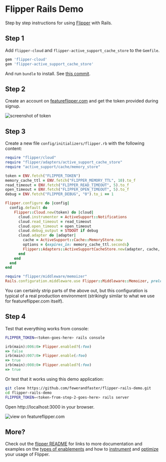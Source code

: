 # Flipper Rails Demo

Step by step instructions for using [Flipper](https://featureflipper.com) with Rails.

## Step 1

Add `flipper-cloud` and `flipper-active_support_cache_store` to the `Gemfile`.

```ruby
gem 'flipper-cloud'
gem 'flipper-active_support_cache_store'
```

And run `bundle` to install. See [this commit](https://github.com/fewerandfaster/flipper-rails-demo/commit/6e743d16c55e0b84cc8dc571acf1a9510b424414).

## Step 2

Create an account on [featureflipper.com](https://featureflipper.com) and get the token provided during signup.

![screenshot of token](https://cl.ly/0B3c0X3S1Z3K/Image%202017-05-29%20at%204.03.58%20PM.public.png)

## Step 3

Create a new file `config/initializers/flipper.rb` with the following content:

```ruby
require "flipper/cloud"
require "flipper/adapters/active_support_cache_store"
require "active_support/cache/memory_store"

token = ENV.fetch("FLIPPER_TOKEN")
memory_cache_ttl = ENV.fetch("FLIPPER_MEMORY_TTL", 10).to_f
read_timeout = ENV.fetch("FLIPPER_READ_TIMEOUT", 5).to_f
open_timeout = ENV.fetch("FLIPPER_OPEN_TIMEOUT", 5).to_f
debug = ENV.fetch("FLIPPER_DEBUG", "0").to_i == 1

Flipper.configure do |config|
  config.default do
    Flipper::Cloud.new(token) do |cloud|
      cloud.instrumenter = ActiveSupport::Notifications
      cloud.read_timeout = read_timeout
      cloud.open_timeout = open_timeout
      cloud.debug_output = STDOUT if debug
      cloud.adapter do |adapter|
        cache = ActiveSupport::Cache::MemoryStore.new
        options = {expires_in: memory_cache_ttl.seconds}
        Flipper::Adapters::ActiveSupportCacheStore.new(adapter, cache, options)
      end
    end
  end
end

require "flipper/middleware/memoizer"
Rails.configuration.middleware.use Flipper::Middleware::Memoizer, preload_all: true
```

You can certainly strip parts of the above out, but this configuration is typical of a real production environment (strikingly similar to what we use for featureflipper.com itself).

## Step 4

Test that everything works from console:

```bash
FLIPPER_TOKEN=<token-goes-here> rails console
```

```ruby
irb(main):006:0> Flipper.enabled?(:foo)
=> false
irb(main):007:0> Flipper.enable(:foo)
=> true
irb(main):008:0> Flipper.enabled?(:foo)
=> true
```

Or test that it works using this demo application:

```bash
git clone https://github.com/fewerandfaster/flipper-rails-demo.git
cd flipper-rails-demo
FLIPPER_TOKEN=<token-from-step-2-goes-here> rails server
```

Open http://localhost:3000 in your browser.

![view on featureflipper.com](https://cl.ly/0d400Y081M04/Image%202017-05-29%20at%204.11.46%20PM.public.png)

## More?

Check out the [flipper README](https://github.com/jnunemaker/flipper) for links to more documentation and examples on the [types of enablements](https://github.com/jnunemaker/flipper/blob/master/docs/Gates.md) and how to [instrument](https://github.com/jnunemaker/flipper/blob/master/docs/Instrumentation.md) and [optimize](https://github.com/jnunemaker/flipper/blob/master/docs/Optimization.md) your usage of Flipper.
